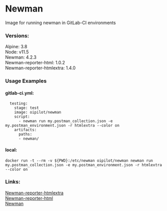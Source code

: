 # Newman
Image for running newman in GitLab-CI environments
### Versions:
  Alpine: 3.8   
  Node: v11.5  
  Newman: 4.2.3  
  Newman-reporter-html: 1.0.2  
  Newman-reporter-htmlextra: 1.4.0
### Usage Examples
#### gitlab-ci.yml:
```
  testing:
    stage: test
    image: oipilot/newman
    script:
      - newman run my.postman_collection.json -e my.postman_environment.json -r htmlextra --color on
    artifacts:
      paths:
      - newman/
```
#### local:
```terminal
docker run -t --rm -v ${PWD}:/etc/newman oipilot/newman newman run my.postman_collection.json -e my.postman_environment.json -r htmlextra --color on
```
### Links:
[Newman-reporter-htmlextra](https://www.npmjs.com/package/newman-reporter-htmlextra)  
[Newman-reporter-html](https://github.com/postmanlabs/newman-reporter-html)  
[Newman](https://github.com/postmanlabs/newman)  
